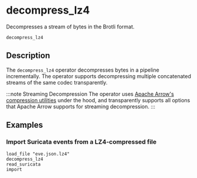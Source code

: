 # decompress_lz4

Decompresses a stream of bytes in the Brotli format.

```tql
decompress_lz4
```

## Description

The `decompress_lz4` operator decompresses bytes in a pipeline incrementally.
The operator supports decompressing multiple concatenated streams
of the same codec transparently.

:::note Streaming Decompression
The operator uses [Apache Arrow's compression
utilities][apache-arrow-compression] under the hood, and transparently supports
all options that Apache Arrow supports for streaming decompression.
:::

[apache-arrow-compression]: https://arrow.apache.org/docs/cpp/api/utilities.html#compression

## Examples

### Import Suricata events from a LZ4-compressed file

```tql
load_file "eve.json.lz4"
decompress_lz4
read_suricata
import
```
